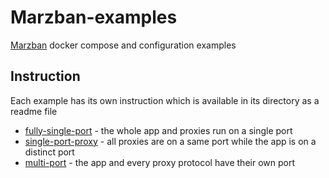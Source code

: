 # Marzban-examples

[Marzban](https://github.com/Gozargah/Marzban) docker compose and configuration examples


## Instruction
Each example has its own instruction which is available in its directory as a readme file

* [fully-single-port](/fully-single-port/) - the whole app and proxies run on a single port
* [single-port-proxy](/single-port-proxy/) - all proxies are on a same port while the app is on a distinct port
* [multi-port](/multi-port/) - the app and every proxy protocol have their own port
